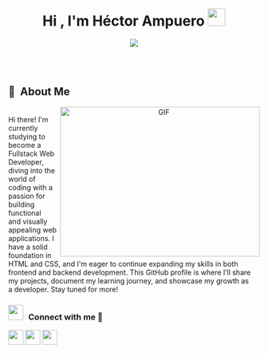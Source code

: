 <h1 align="center">Hi , I'm Héctor Ampuero <img src="https://media.giphy.com/media/hvRJCLFzcasrR4ia7z/giphy.gif" width="35"></h1>
<p align="center">
  <a href="https://github.com/DenverCoder1/readme-typing-svg"><img src="https://readme-typing-svg.herokuapp.com?font=Time+New+Roman&color=%23C8BE25&size=25&center=true&vCenter=true&width=600&height=100&lines=WEB+Development+Full-Stack"></a> </p>

<br><br>
## 🧭 &nbsp;About Me

<a target="_blank" align="center">
  <img align="right" top="500" height="300" width="400" alt="GIF" src="https://media.giphy.com/media/SWoSkN6DxTszqIKEqv/giphy.gif">
</a>

<br> 
Hi there! I'm currently studying to become a Fullstack Web Developer,<br> diving into the world of coding with a passion for building functional<br> and visually appealing web applications. I have a solid foundation in <br> HTML and CSS, and I'm eager to continue expanding my skills in both <br> frontend and backend development. This GitHub profile is where I’ll share <br> my projects, document my learning journey, and showcase my growth as <br> a developer. Stay tuned for more!

<h3 align="left" > <img src="https://media.giphy.com/media/iY8CRBdQXODJSCERIr/giphy.gif" width="30" height="30" style="margin-right: 10px;">Connect with me 🤝 </h3>

<code><img height="30rem" src="https://img.shields.io/badge/linkedin-%230077B5.svg?style=for-the-badge&logo=linkedin&logoColor=white" /></code>
<code><img height="30rem" src="https://img.shields.io/badge/Instagram-%23E4405F.svg?style=for-the-badge&logo=Instagram&logoColor=white"></code>
<code><img height="30rem" src="https://img.shields.io/badge/Threads-000000?style=for-the-badge&logo=Threads&logoColor=white"></code>




